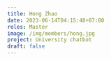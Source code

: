 ```yaml
---
title: Hong Zhao
date: 2023-06-14T04:15:48+07:00
roles: Master
image: /img/members/hong.jpg
project: University chatbot
draft: false
---
```


